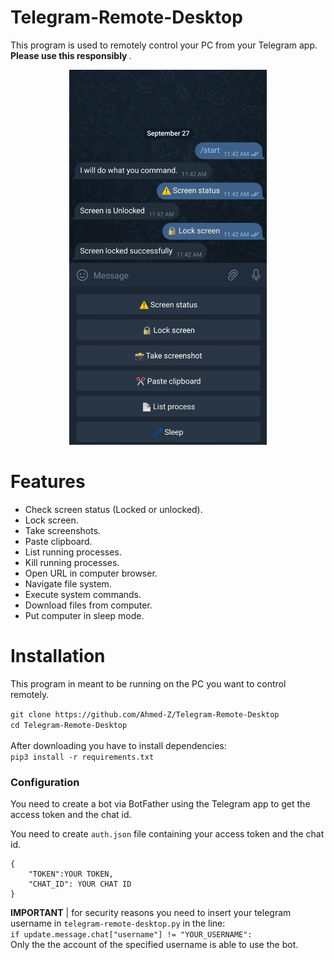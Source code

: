 # Telegram-Remote-Desktop
This program is used to remotely control your PC from your Telegram app. <b> Please use this responsibly </b>.
<p align="center">
  <img src="https://github.com/Ahmed-Z/Telegram-Remote-Desktop/blob/master/telegram-final-product.png" style="height:600px;" >
</p>

# Features

* Check screen status (Locked or unlocked).
* Lock screen.
* Take screenshots.
* Paste clipboard.
* List running processes.
* Kill running processes.
* Open URL in computer browser.
* Navigate file system.
* Execute system commands.
* Download files from computer.
* Put computer in sleep mode.

# Installation
This program in meant to be running on the PC you want to control remotely.

`git clone https://github.com/Ahmed-Z/Telegram-Remote-Desktop`<br>
`cd Telegram-Remote-Desktop` <br><br>
After downloading you have to install dependencies:<br>
`pip3 install -r requirements.txt`

<h3>Configuration</h3>

You need to create a bot via BotFather using the Telegram app to get the access token and the chat id.<br>

You need to create `auth.json` file containing your access token and the chat id.

```
{
    "TOKEN":YOUR TOKEN,
    "CHAT_ID": YOUR CHAT ID
}
```
**IMPORTANT** | for security reasons you need to insert your telegram username in `telegram-remote-desktop.py` in the line: <br>
`if update.message.chat["username"] != "YOUR_USERNAME":` <br>
Only the the account of the specified username is able to use the bot.
